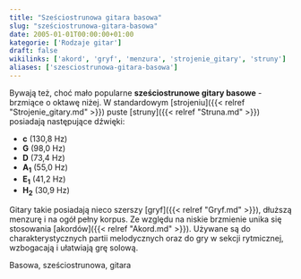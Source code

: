 ```yaml
---
title: "Sześciostrunowa gitara basowa"
slug: "sześciostrunowa-gitara-basowa"
date: 2005-01-01T00:00:00+01:00
kategorie: ['Rodzaje gitar']
draft: false
wikilinks: ['akord', 'gryf', 'menzura', 'strojenie_gitary', 'struny']
aliases: ['szesciostrunowa-gitara-basowa']
---
```

Bywają też, choć mało popularne **sześciostrunowe gitary basowe** -
brzmiące o oktawę niżej. W standardowym
[strojeniu]({{< relref "Strojenie_gitary.md" >}}) puste
[struny]({{< relref "Struna.md" >}}) posiadają następujące dźwięki:

  - **c** (130,8 Hz)
  - **G** (98,0 Hz)
  - **D** (73,4 Hz)
  - **A<sub>1</sub>** (55,0 Hz)
  - **E<sub>1</sub>** (41,2 Hz)
  - **H<sub>2</sub>** (30,9 Hz)

Gitary takie posiadają nieco szerszy [gryf]({{< relref "Gryf.md" >}}), dłuższą
menzurę<!-- link nie odnosił się do niczego: 'Sześciostrunowa gitara basowa' ('content/książka/Sześciostrunowa_gitara_basowa.md') links to 'menzura' ('content/książka/menzura.md') and that does not exist --> i na ogół pełny korpus. Ze względu na
niskie brzmienie unika się stosowania [akordów]({{< relref "Akord.md" >}}).
Używane są do charakterystycznych partii melodycznych oraz do gry w
sekcji rytmicznej, wzbogacają i ułatwiają grę solową.

Basowa, sześciostrunowa, gitara<!-- link nie odnosił się do niczego: 'Sześciostrunowa gitara basowa' ('content/książka/Sześciostrunowa_gitara_basowa.md') links to 'kategoria:rodzaje_gitar' ('content/książka/kategoria:rodzaje_gitar.md') and that does not exist -->